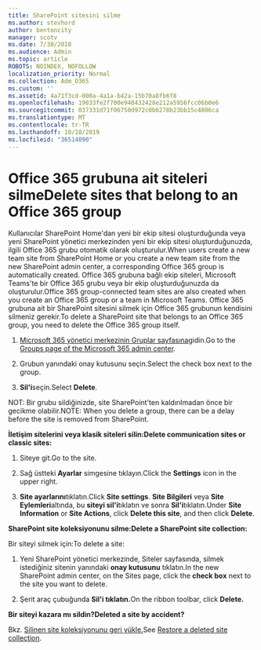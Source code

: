 ```yaml
---
title: SharePoint sitesini silme
ms.author: stevhord
author: bentoncity
manager: scotv
ms.date: 7/30/2018
ms.audience: Admin
ms.topic: article
ROBOTS: NOINDEX, NOFOLLOW
localization_priority: Normal
ms.collection: Adm_O365
ms.custom: ''
ms.assetid: 4a71f3cd-000a-4a1a-b42a-15b70a8fb6f8
ms.openlocfilehash: 19033fe2f700e940432428e212a5956fcc06b0e6
ms.sourcegitcommit: 037331d71f06750d972c0b6278b23bb15c4806ca
ms.translationtype: MT
ms.contentlocale: tr-TR
ms.lasthandoff: 10/18/2019
ms.locfileid: "36514090"
---
```

# <a name="delete-sites-that-belong-to-an-office-365-group"></a><span data-ttu-id="83246-102">Office 365 grubuna ait siteleri silme</span><span class="sxs-lookup"><span data-stu-id="83246-102">Delete sites that belong to an Office 365 group</span></span>

<span data-ttu-id="83246-103">Kullanıcılar SharePoint Home'dan yeni bir ekip sitesi oluşturduğunda veya yeni SharePoint yönetici merkezinden yeni bir ekip sitesi oluşturduğunuzda, ilgili Office 365 grubu otomatik olarak oluşturulur.</span><span class="sxs-lookup"><span data-stu-id="83246-103">When users create a new team site from SharePoint Home or you create a new team site from the new SharePoint admin center, a corresponding Office 365 group is automatically created.</span></span> <span data-ttu-id="83246-104">Office 365 grubuna bağlı ekip siteleri, Microsoft Teams'te bir Office 365 grubu veya bir ekip oluşturduğunuzda da oluşturulur.</span><span class="sxs-lookup"><span data-stu-id="83246-104">Office 365 group-connected team sites are also created when you create an Office 365 group or a team in Microsoft Teams.</span></span> <span data-ttu-id="83246-105">Office 365 grubuna ait bir SharePoint sitesini silmek için Office 365 grubunun kendisini silmeniz gerekir.</span><span class="sxs-lookup"><span data-stu-id="83246-105">To delete a SharePoint site that belongs to an Office 365 group, you need to delete the Office 365 group itself.</span></span> 
  
1. <span data-ttu-id="83246-106">[Microsoft 365 yönetici merkezinin Gruplar sayfasına](https://portal.office.com/adminportal/home#/groups)gidin.</span><span class="sxs-lookup"><span data-stu-id="83246-106">Go to the [Groups page of the Microsoft 365 admin center](https://portal.office.com/adminportal/home#/groups).</span></span>
    
2. <span data-ttu-id="83246-107">Grubun yanındaki onay kutusunu seçin.</span><span class="sxs-lookup"><span data-stu-id="83246-107">Select the check box next to the group.</span></span>
    
3. <span data-ttu-id="83246-108">**Sil'i**seçin.</span><span class="sxs-lookup"><span data-stu-id="83246-108">Select **Delete**.</span></span>
    
<span data-ttu-id="83246-109">NOT: Bir grubu sildiğinizde, site SharePoint'ten kaldırılmadan önce bir gecikme olabilir.</span><span class="sxs-lookup"><span data-stu-id="83246-109">NOTE: When you delete a group, there can be a delay before the site is removed from SharePoint.</span></span>
  
<span data-ttu-id="83246-110">**İletişim sitelerini veya klasik siteleri silin:**</span><span class="sxs-lookup"><span data-stu-id="83246-110">**Delete communication sites or classic sites:**</span></span>

1. <span data-ttu-id="83246-111">Siteye git.</span><span class="sxs-lookup"><span data-stu-id="83246-111">Go to the site.</span></span>
  
2. <span data-ttu-id="83246-112">Sağ üstteki **Ayarlar** simgesine tıklayın.</span><span class="sxs-lookup"><span data-stu-id="83246-112">Click the **Settings** icon in the upper right.</span></span> 
  
3. <span data-ttu-id="83246-113">**Site ayarlarını**tıklatın.</span><span class="sxs-lookup"><span data-stu-id="83246-113">Click **Site settings**.</span></span> <span data-ttu-id="83246-114">**Site Bilgileri** veya **Site Eylemleri**altında, bu **siteyi sil'i**tıklatın ve sonra **Sil'i**tıklatın.</span><span class="sxs-lookup"><span data-stu-id="83246-114">Under **Site Information** or **Site Actions**, click **Delete this site**, and then click **Delete**.</span></span>
  
<span data-ttu-id="83246-115">**SharePoint site koleksiyonunu silme:**</span><span class="sxs-lookup"><span data-stu-id="83246-115">**Delete a SharePoint site collection:**</span></span>

<span data-ttu-id="83246-116">Bir siteyi silmek için:</span><span class="sxs-lookup"><span data-stu-id="83246-116">To delete a site:</span></span>
  
1. <span data-ttu-id="83246-117">Yeni SharePoint yönetici merkezinde, Siteler sayfasında, silmek istediğiniz sitenin yanındaki **onay kutusunu** tıklatın.</span><span class="sxs-lookup"><span data-stu-id="83246-117">In the new SharePoint admin center, on the Sites page, click the **check box** next to the site you want to delete.</span></span> 
    
2. <span data-ttu-id="83246-118">Şerit araç çubuğunda **Sil'i tıklatın.**</span><span class="sxs-lookup"><span data-stu-id="83246-118">On the ribbon toolbar, click **Delete.**</span></span>
    
<span data-ttu-id="83246-119">**Bir siteyi kazara mı sildin?**</span><span class="sxs-lookup"><span data-stu-id="83246-119">**Deleted a site by accident?**</span></span>

<span data-ttu-id="83246-120">Bkz. [Silinen site koleksiyonunu geri yükle.](https://go.microsoft.com/fwlink/?linkid=867660)</span><span class="sxs-lookup"><span data-stu-id="83246-120">See [Restore a deleted site collection](https://go.microsoft.com/fwlink/?linkid=867660).</span></span>
  

